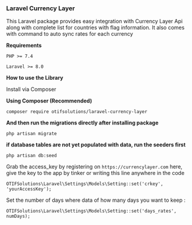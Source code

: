 ### Laravel Currency Layer

This Laravel package provides easy integration with Currency Layer Api along with complete list for countries with flag information. It also comes with command to auto sync rates for each currency 

__Requirements__

```PHP >= 7.4``` 

```Laravel >= 8.0```

__How to use the Library__


Install via Composer

__Using Composer (Recommended)__


```
composer require otifsolutions/laravel-currency-layer 
```

__And then run the migrations directly after installing package__

```
php artisan migrate
```

__if database tables are not yet populated with data, run the seeders first__

```
php artisan db:seed
```

Grab the access_key by registering on `https://currencylayer.com` here, give the key to the app by tinker or writing this line anywhere in the code

```
OTIFSolutions\Laravel\Settings\Models\Setting::set('crkey', 'yourAccessKey');
```


Set the number of days where data of how many days you want to keep :

```
OTIFSolutions\Laravel\Settings\Models\Setting::set('days_rates', numDays);
```
